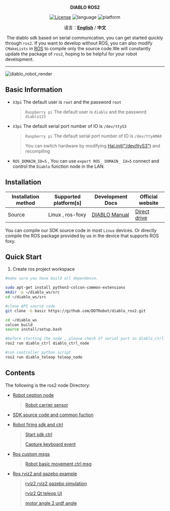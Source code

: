 <p align="center"><strong>DIABLO ROS2</strong></p>
<p align="center"><a href="https://github.com/Direcrt-Drive-Technology/diablo-sdk-v1/blob/master/LICENSE"><img alt="License" src="https://img.shields.io/badge/License-Apache%202.0-orange"/></a>
<img alt="language" src="https://img.shields.io/badge/language-c++-red"/>
<img alt="platform" src="https://img.shields.io/badge/platform-linux-l"/>
</p>


<p align="center">
    语言：<a href="README.en.md"><strong>English</strong></a> / <strong>中文</strong>
</p>



​	The diablo sdk based on serial communication, you can get started quickly through `ros2`. If you want to develop without ROS, you can also modify `CMakeLists` in [ROS](https://github.com/DDTRobot/diablo-sdk-v1) to compile only the source code.We will constantly update the package of `ros2`, hoping to be helpful for your robot development.

---

![diablo_robot_render](../img/diablo_robot_render.jpg)

## Basic Information 

- `X3pi` The default user is `root`  and the password `root`

  > `Raspberry pi` The default user is `diablo`  and the password `diablo123`

- `X3pi` The default serial port number of IO is `/dev/ttyS3`

  > `Raspberry pi` The default serial port number of IO is `/dev/ttyAMA0`
  >
  > You can switch hardware by modifying [Hal.init("/dev/ttyS3")](./diablo_interaction/diablo_ctrl/src/diablo_ctrl.cpp) and recompiling

- `ROS_DOMAIN_ID=5` , You can use `export ROS_ DOMAIN_ Id=5` connect and control the `Diablo` function node in the LAN.



## Installation 

| Installation method | Supported platform[s] | Development Docs  | Official website                         |
| ------------------- | --------------------- | ----------------- | ---------------------------------------- |
| Source              | Linux , ros-foxy      | [DIABLO Manual](https://diablo-sdk-docs.readthedocs.io/en/latest/index.html) | [Direct drive](https://directdrive.com/) |

You can compile our SDK source code in most `Linux` devices. Or directly compile the ROS package provided by us in the device that supports ROS foxy.




## Quick Start 

1. Create ros project workspace

```bash
#make sure you have build all dependence.

sudo apt-get install python3-colcon-common-extensions
mkdir -p ~/diablo_ws/src
cd ~/diablo_ws/src

#clone API source code
git clone -b basic https://github.com/DDTRobot/diablo_ros2.git

cd ~/diablo_ws
colcon build
source install/setup.bash

#before starting the node , please check of serial port in diablo_ctrl.cpp is correct.
ros2 run diablo_ctrl diablo_ctrl_node

#run controller python script
ros2 run diablo_teleop teleop_node 
```



## Contents 

The following is the ros2 node Directory:

* [Robot ception node](../../diablo_ception)

  > [Robot carrier sensor](../../diablo_ception/diablo_body)

* [SDK source code and common fuction](../../diablo_common)

* [Robot firing sdk and ctrl](../../diablo_interaction)

  > [Start sdk ctrl](../../diablo_interaction/diablo_ctrl)
  >
  > [Capture keyboard event](../../diablo_interaction/diablo_teleop)

* [Ros custom msgs](../../diablo_interfaces)

  > [Robot basic movement ctrl msg](../../diablo_interfaces/motion_msgs)

* [Ros rviz2 and gazebo example](../../diablo_visualise)

  > [rviz2 rviz2 gazebo simulation](../../diablo_visualise/diablo_simulation)
  >
  > [rviz2 Qt teleop UI](../../diablo_visualise/diablo_rviz2_plugin)
  >
  > [motor angle 2 urdf angle](../../diablo_visualise/diablo_simpose_trans)
